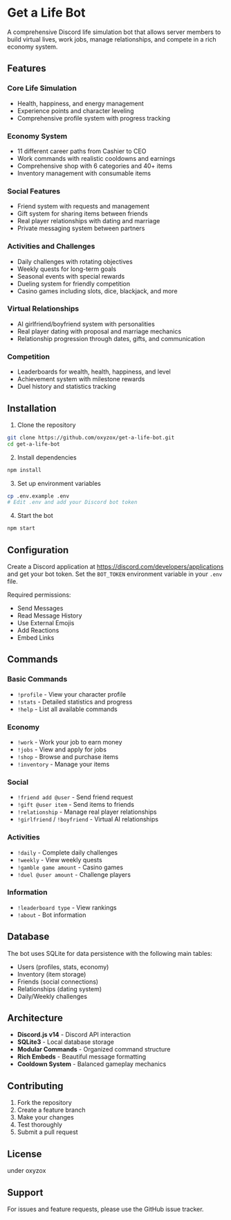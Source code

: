 # Get a Life Bot

A comprehensive Discord life simulation bot that allows server members to build virtual lives, work jobs, manage relationships, and compete in a rich economy system.

## Features

### Core Life Simulation
- Health, happiness, and energy management
- Experience points and character leveling
- Comprehensive profile system with progress tracking

### Economy System
- 11 different career paths from Cashier to CEO
- Work commands with realistic cooldowns and earnings
- Comprehensive shop with 6 categories and 40+ items
- Inventory management with consumable items

### Social Features
- Friend system with requests and management
- Gift system for sharing items between friends
- Real player relationships with dating and marriage
- Private messaging system between partners

### Activities and Challenges
- Daily challenges with rotating objectives
- Weekly quests for long-term goals
- Seasonal events with special rewards
- Dueling system for friendly competition
- Casino games including slots, dice, blackjack, and more

### Virtual Relationships
- AI girlfriend/boyfriend system with personalities
- Real player dating with proposal and marriage mechanics
- Relationship progression through dates, gifts, and communication

### Competition
- Leaderboards for wealth, health, happiness, and level
- Achievement system with milestone rewards
- Duel history and statistics tracking

## Installation

1. Clone the repository
```bash
git clone https://github.com/oxyzox/get-a-life-bot.git
cd get-a-life-bot
```

2. Install dependencies
```bash
npm install
```

3. Set up environment variables
```bash
cp .env.example .env
# Edit .env and add your Discord bot token
```

4. Start the bot
```bash
npm start
```

## Configuration

Create a Discord application at https://discord.com/developers/applications and get your bot token. Set the `BOT_TOKEN` environment variable in your `.env` file.

Required permissions:
- Send Messages
- Read Message History
- Use External Emojis
- Add Reactions
- Embed Links

## Commands

### Basic Commands
- `!profile` - View your character profile
- `!stats` - Detailed statistics and progress
- `!help` - List all available commands

### Economy
- `!work` - Work your job to earn money
- `!jobs` - View and apply for jobs
- `!shop` - Browse and purchase items
- `!inventory` - Manage your items

### Social
- `!friend add @user` - Send friend request
- `!gift @user item` - Send items to friends
- `!relationship` - Manage real player relationships
- `!girlfriend` / `!boyfriend` - Virtual AI relationships

### Activities
- `!daily` - Complete daily challenges
- `!weekly` - View weekly quests
- `!gamble game amount` - Casino games
- `!duel @user amount` - Challenge players

### Information
- `!leaderboard type` - View rankings
- `!about` - Bot information

## Database

The bot uses SQLite for data persistence with the following main tables:
- Users (profiles, stats, economy)
- Inventory (item storage)
- Friends (social connections)
- Relationships (dating system)
- Daily/Weekly challenges

## Architecture

- **Discord.js v14** - Discord API interaction
- **SQLite3** - Local database storage
- **Modular Commands** - Organized command structure
- **Rich Embeds** - Beautiful message formatting
- **Cooldown System** - Balanced gameplay mechanics

## Contributing

1. Fork the repository
2. Create a feature branch
3. Make your changes
4. Test thoroughly
5. Submit a pull request

## License

under oxyzox

## Support

For issues and feature requests, please use the GitHub issue tracker.
